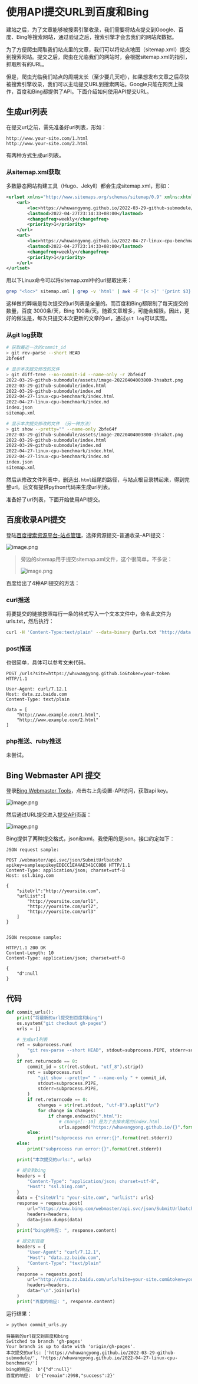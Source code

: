 # 使用API提交URL到百度和Bing



建站之后，为了文章能够被搜索引擎收录，我们需要将站点提交到Google、百度、Bing等搜索网站，通过验证之后，搜索引擎才会去我们的网站爬数据。

为了方便爬虫爬取我们站点里的文章，我们可以将站点地图（sitemap.xml）提交到搜索网站。提交之后，爬虫在光临我们的网站时，会根据sitemap.xml的指引，抓取所有的URL。

但是，爬虫光临我们站点的周期太长（至少要几天吧），如果想发布文章之后尽快被搜索引擎收录，我们可以主动提交URL到搜索网站。Google只能在网页上操作，百度和Bing都提供了API。下面介绍如何使用API提交URL。

## 生成url列表

在提交url之前，需先准备好url列表，形如：

```plaintext
http://www.your-site.com/1.html
http://www.your-site.com/2.html
```

有两种方式生成url列表。

### 从sitemap.xml获取

多数静态网站构建工具（Hugo、Jekyll）都会生成sitemap.xml，形如：

```xml
<urlset xmlns="http://www.sitemaps.org/schemas/sitemap/0.9" xmlns:xhtml="http://www.w3.org/1999/xhtml">
    <url>
        <loc>https://whuwangyong.github.io/2022-03-29-github-submodule/</loc>
        <lastmod>2022-04-27T23:14:33+08:00</lastmod>
        <changefreq>weekly</changefreq>
        <priority>1</priority>
    </url>
    <url>
        <loc>https://whuwangyong.github.io/2022-04-27-linux-cpu-benchmark/</loc>
        <lastmod>2022-04-27T23:14:33+08:00</lastmod>
        <changefreq>weekly</changefreq>
        <priority>1</priority>
    </url>
</urlset>
```

用以下Linux命令可以将sitemap.xml中的url提取出来：

```bash
grep "<loc>" sitemap.xml | grep -v 'html' | awk -F '[< >]' '{print $3}' > urls.txt
```

这样做的弊端是每次提交的url列表是全量的。而百度和Bing都限制了每天提交的数量，百度 3000条/天，Bing 100条/天。随着文章增多，可能会超限。因此，更好的做法是，每次只提交本次更新的文章的url，通过`git log`可以实现。

### 从git log获取

```bash
# 获取最近一次的commit_id
> git rev-parse --short HEAD
2bfe64f

# 显示本次提交修改的文件
> git diff-tree --no-commit-id --name-only -r 2bfe64f
2022-03-29-github-submodule/assets/image-20220404003800-3hsabzt.png
2022-03-29-github-submodule/index.html
2022-03-29-github-submodule/index.md
2022-04-27-linux-cpu-benchmark/index.html
2022-04-27-linux-cpu-benchmark/index.md
index.json
sitemap.xml

# 显示本次提交修改的文件 （另一种方法）
> git show --pretty="" --name-only 2bfe64f
2022-03-29-github-submodule/assets/image-20220404003800-3hsabzt.png
2022-03-29-github-submodule/index.html
2022-03-29-github-submodule/index.md
2022-04-27-linux-cpu-benchmark/index.html
2022-04-27-linux-cpu-benchmark/index.md
index.json
sitemap.xml
```

然后从修改文件列表中，删选出`.html`结尾的路径，与站点根目录拼起来，得到完整url。后文有提供python代码来生成url列表。

准备好了url列表，下面开始使用API提交。

## 百度收录API提交

登陆[百度搜索资源平台-站点管理](https://ziyuan.baidu.com/site/index)，选择资源提交-普通收录-API提交：

![image.png](https://cdn.jsdelivr.net/gh/whuwangyong/whuwangyong.github.io@gh-pages/2022-04-28-submit-urls-to-baidu-and-bing-with-api/assets/image-20220428182028-0cy1nla.png)

> 旁边的sitemap用于提交sitemap.xml文件，这个很简单，不多说：
>
> ![image.png](https://cdn.jsdelivr.net/gh/whuwangyong/whuwangyong.github.io@gh-pages/2022-04-28-submit-urls-to-baidu-and-bing-with-api/assets/image-20220428182218-15pvyh6.png)
>

百度给出了4种API提交的方法：

### curl推送

将要提交的链接按照每行一条的格式写入一个文本文件中，命名此文件为urls.txt，然后执行：

```bash
curl -H 'Content-Type:text/plain' --data-binary @urls.txt "http://data.zz.baidu.com/urls?site=https://whuwangyong.github.io&token=xxxxx"
```

### post推送

也很简单，具体可以参考文末代码。

```plaintext
POST /urls?site=https://whuwangyong.github.io&token=your-token HTTP/1.1

User-Agent: curl/7.12.1
Host: data.zz.baidu.com
Content-Type: text/plain

data = [
    "http://www.example.com/1.html",
    "http://www.example.com/2.html"
]
```

### php推送、ruby推送

未尝试。

## Bing Webmaster API 提交

登录[Bing Webmaster Tools](https://www.bing.com/webmasters/about)，点击右上角设置-API访问，获取api key。

![image.png](https://cdn.jsdelivr.net/gh/whuwangyong/whuwangyong.github.io@gh-pages/2022-04-28-submit-urls-to-baidu-and-bing-with-api/assets/image-20220428205759-g3qhenc.png)

然后通过URL提交进入[提交API](https://www.bing.com/webmasters/url-submission-api#APIs)页面：

![image.png](https://cdn.jsdelivr.net/gh/whuwangyong/whuwangyong.github.io@gh-pages/2022-04-28-submit-urls-to-baidu-and-bing-with-api/assets/image-20220428210228-w7eap0g.png)

Bing提供了两种提交格式，json和xml。我使用的是json。接口约定如下：

```plaintext
JSON request sample: 

POST /webmaster/api.svc/json/SubmitUrlbatch?apikey=sampleapikeyEDECC1EA4AE341CC8B6 HTTP/1.1
Content-Type: application/json; charset=utf-8
Host: ssl.bing.com

{
    "siteUrl":"http://yoursite.com",
    "urlList":[
        "http://yoursite.com/url1",
        "http://yoursite.com/url2",
        "http://yoursite.com/url3"
    ]
}


JSON response sample:

HTTP/1.1 200 OK
Content-Length: 10
Content-Type: application/json; charset=utf-8

{
    "d":null
}
```

## 代码

```python
def commit_urls():
    print("将最新的url提交到百度和bing")
    os.system("git checkout gh-pages")
    urls = []

    # 生成url列表
    ret = subprocess.run(
        "git rev-parse --short HEAD", stdout=subprocess.PIPE, stderr=subprocess.PIPE
    )
    if ret.returncode == 0:
        commit_id = str(ret.stdout, "utf_8").strip()
        ret = subprocess.run(
            "git show --pretty=" " --name-only " + commit_id,
            stdout=subprocess.PIPE,
            stderr=subprocess.PIPE,
        )
        if ret.returncode == 0:
            changes = str(ret.stdout, "utf-8").split("\n")
            for change in changes:
                if change.endswith(".html"):
                    # change[:-10] 是为了去掉末尾的index.html
                    urls.append("https://whuwangyong.github.io/{}".format(change[:-10]))
        else:
            print("subprocess run error:{}".format(ret.stderr))
    else:
        print("subprocess run error:{}".format(ret.stderr))

    print("本次提交的urls:", urls)

    # 提交到bing
    headers = {
        "Content-Type": "application/json; charset=utf-8",
        "Host": "ssl.bing.com",
    }
    data = {"siteUrl": "your-site.com", "urlList": urls}
    response = requests.post(
        url="https://www.bing.com/webmaster/api.svc/json/SubmitUrlbatch?apikey=your-key",
        headers=headers,
        data=json.dumps(data)
    )
    print("bing的响应: ", response.content)

    # 提交到百度
    headers = {
        "User-Agent": "curl/7.12.1",
        "Host": "data.zz.baidu.com",
        "Content-Type": "text/plain"
    }
    response = requests.post(
        url="http://data.zz.baidu.com/urls?site=your-site.com&token=your-token",
        headers=headers,
        data="\n".join(urls)
    )
    print("百度的响应: ", response.content)
```

运行结果：

```plaintext
> python commit_urls.py

将最新的url提交到百度和bing
Switched to branch 'gh-pages'
Your branch is up to date with 'origin/gh-pages'.
本次提交的urls: ['https://whuwangyong.github.io/2022-03-29-github-submodule/', 'https://whuwangyong.github.io/2022-04-27-linux-cpu-benchmark/']
bing的响应:  b'{"d":null}'
百度的响应:  b'{"remain":2998,"success":2}'
```



